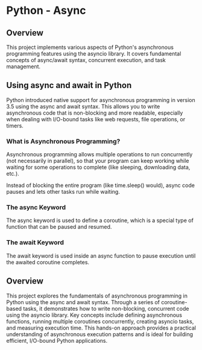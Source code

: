 # Python - Async
## Overview
This project implements various aspects of Python's asynchronous programming features using the asyncio library. It covers fundamental concepts of async/await syntax, concurrent execution, and task management.
## Using async and await in Python
Python introduced native support for asynchronous programming in version 3.5 using the async and await syntax. This allows you to write asynchronous code that is non-blocking and more readable, especially when dealing with I/O-bound tasks like web requests, file operations, or timers.
### What is Asynchronous Programming?
Asynchronous programming allows multiple operations to run concurrently (not necessarily in parallel), so that your program can keep working while waiting for some operations to complete (like sleeping, downloading data, etc.).

Instead of blocking the entire program (like time.sleep() would), async code pauses and lets other tasks run while waiting.
### The async Keyword
The async keyword is used to define a coroutine, which is a special type of function that can be paused and resumed.
### The await Keyword
The await keyword is used inside an async function to pause execution until the awaited coroutine completes.
## Overview
This project explores the fundamentals of asynchronous programming in Python using the async and await syntax. Through a series of coroutine-based tasks, it demonstrates how to write non-blocking, concurrent code using the asyncio library. Key concepts include defining asynchronous functions, running multiple coroutines concurrently, creating asyncio tasks, and measuring execution time. This hands-on approach provides a practical understanding of asynchronous execution patterns and is ideal for building efficient, I/O-bound Python applications.